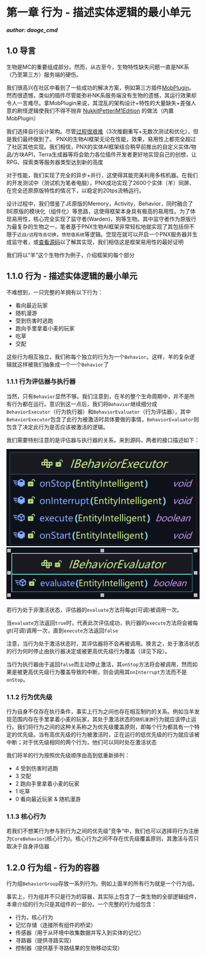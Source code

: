 # 第一章 行为 - 描述实体逻辑的最小单元

_**author: daoge_cmd**_

## 1.0 导言

生物是MC的重要组成部分。然而，从古至今，生物特性缺失问题一直是NK系（乃至第三方）服务端的硬伤。

我们很高兴在社区中看到了一些成功的解决方案，例如第三方插件[MobPlugin](https://github.com/Nukkit-coders/MobPlugin)。 然而很遗憾，类似的插件尽管能弥补NK系服务端没有生物的遗憾，其运行效果却令人一言难尽。拿MobPlugin来说，其混乱的架构设计+特性的大量缺失+差强人意的刷怪逻辑使我们不得不抛弃 [NukkitPetteriM1Edition](https://github.com/PetteriM1/NukkitPetteriM1Edition) 的做法（内置MobPlugin）

我们选择自行设计架构。尽管[过程很艰难](https://www.minebbs.com/threads/powernukkitx-ai-2022-7-29.13358/)（3次推翻重写+无数次测试和优化），但是我们最终做到了。 PNX的生物AI框架无论在性能，效果，易用性上都完全超过了社区其他实现。我们相信，PNX的实体AI框架结合稍早前推出的自定义实体/物品/方块API，Terra生成器等将会助力各位插件开发者更好地实现自己的创想，让RPG、探索类等服务器类型达到新的高度

对于性能，我们实现了完全的异步+并行，这使得其能完美利用多核机器。在我们的开发测试中（测试机为笔者电脑），PNX成功实现了2600个实体（羊）同屏、在完全还原原版特性的情况下，以稳定的20tps流畅运行。

设计过程中，我们借鉴了JE原版的Memory，Activity，Behavior，同时融合了BE原版的模块化（组件化）等思路，这使得框架本身具有极高的易用性。为了体现易用性，核心完全实现了监守者(Warden)，狗等生物。其中监守者作为原版行为最复杂的生物之一，笔者基于PNX生物AI框架非常轻松地就实现了其包括但不限于```近战/远程攻击切换```，```愤怒值系统```等逻辑。您现在就可以开启一个PNX服务器并生成监守者，或[查看源码](https://github.com/PowerNukkitX/PowerNukkitX/blob/master/src/main/java/cn/nukkit/entity/mob/EntityWarden.java)以了解其实现，我们相信这是框架易用性的最好证明

我们将以“羊”这个生物作为例子，介绍框架的每个部分

## 1.1.0 行为 - 描述实体逻辑的最小单元

不难想到，一只完整的羊拥有以下行为：

- 看向最近玩家
- 随机漫游
- 受到伤害时逃跑
- 跑向手里拿着小麦的玩家
- 吃草
- 交配

这些行为相互独立，我们称每个独立的行为为一个```Behavior```。这样，羊的复杂逻辑就这样被我们抽象成一个一个```Behavior```了

### 1.1.1 行为评估器与执行器

当然，只有```Behavior```显然不够。我们注意到，在羊的整个生命周期中，并不是所有行为都在运行。意识到这一点后，我们将```Behavior```继续细分成```BehaviorExecutor```（行为执行器）和```BehaviorEvaluator```（行为评估器），其中```BehaviorExecutor```包含了此行为被激活时具体要做的事情，```BehaviorEvaluator```则包含了决定此行为是否应该被激活的逻辑。

我们需要特别注意的是评估器与执行器的关系。来到源码，两者的接口描述如下：

![](../../web/assets/image/common/entity-ai/cd5125c1.png)
![](../../web/assets/image/common/entity-ai/6634698d.png)

若行为处于非激活状态，评估器的```evaluate```方法将每gt(可调)被调用一次。

当```evaluate```方法返回```true```时，代表此次评估成功，执行器的```execute```方法将会被每gt(可调)调用一次，直到```execute```方法返回```false```

注意，当行为处于激活状态时，其评估器将不会再被调用。换言之，处于激活状态的行为何时停止由执行器决定或被更高优先级行为覆盖（详见下段）。

当行为执行器由于返回```false```而主动停止激活，其```onStop```方法将会被调用，然而如果是被更高优先级行为覆盖导致的中断，则会调用其```onInterrupt```方法而不是```onStop```。

### 1.1.2 行为优先级

行为自身不仅存在执行条件，事实上行为之间也存在相互制约的关系。例如当羊发现范围内存在手里拿着小麦的玩家，其处于激活状态的```随机漫游```行为就应该停止运行。我们将行为之间的这种关系称之为优先级覆盖原则，即每个行为都具有一个特定的优先级。当有高优先级的行为被激活时，正在运行的低优先级的行为就应该被中断；对于优先级相同的两个行为，他们可以同时处在激活状态

我们将羊的行为按照优先级顺序由高到低重新排列：

- 4 受到伤害时逃跑 
- 3 交配 
- 2 跑向手里拿着小麦的玩家 
- 1 吃草 
- 0 看向最近玩家 & 随机漫游 

### 1.1.3 核心行为

若我们不想某行为参与到行为之间的优先级”竞争“中，我们也可以选择将行为注册为```CoreBehavior```(核心行为)。核心行为之间不存在优先级覆盖原则，其激活与否只取决于自身评估器

## 1.2.0 行为组 - 行为的容器

行为组```BehaviorGroup```存放一系列行为。例如上面羊的所有行为就是一个行为组。

事实上，行为组并不只是行为的容器，其实际上包含了一类生物的全部逻辑组件，本章介绍的行为只是其组件的一部分。一个完整的行为组包含：

- 行为，核心行为
- 记忆存储（连接所有组件的桥梁）
- 传感器（用于从环境中收集数据并写入到实体的记忆）
- 寻路器（提供寻路实现）
- 控制器（提供基于寻路结果的生物移动实现）